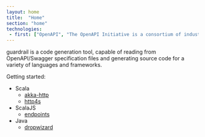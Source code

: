 ```yaml
---
layout: home
title:  "Home"
section: "home"
technologies:
 - first: ["OpenAPI", "The OpenAPI Initiative is a consortium of industry experts with the focus on standardizing how REST APIs are described"]
---
```


guardrail is a code generation tool, capable of reading from OpenAPI/Swagger specification files and generating source code for a variety of languages and frameworks.

Getting started:
- Scala
  - [akka-http](scala/akka-http)
  - [http4s](scala/http4s)
- ScalaJS
  - [endpoints](scalajs/endpoints)
- Java
  - [dropwizard](java/dropwizard)
